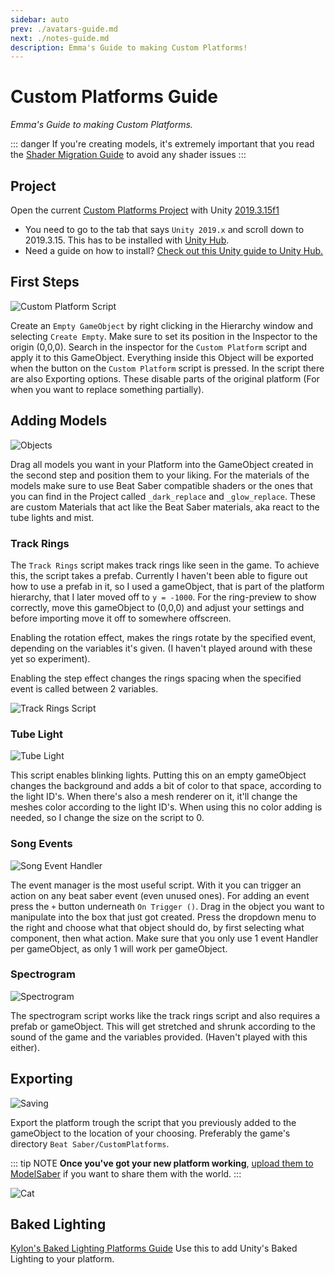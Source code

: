 ```yaml
---
sidebar: auto
prev: ./avatars-guide.md
next: ./notes-guide.md
description: Emma's Guide to making Custom Platforms!
---
```

# Custom Platforms Guide
_Emma's Guide to making Custom Platforms._

::: danger
If you're creating models, it's extremely important that you read the [Shader Migration Guide](./shader-migration.md)
to avoid any shader issues
:::

## Project
Open the current [Custom Platforms Project](https://github.com/affederaffe/CustomPlatforms/releases/latest) with
Unity [2019.3.15f1](https://unity3d.com/get-unity/download/archive)
  
* You need to go to the tab that says `Unity 2019.x` and scroll down to 2019.3.15. This has to be installed with
[Unity Hub](https://unity3d.com/get-unity/download).
* Need a guide on how to install? [Check out this Unity guide to Unity Hub.](https://docs.unity3d.com/Manual/LicensesAndActivation.html)

## First Steps
![Custom Platform Script](~@images/models/platforms/CustomPlatformScript.png)

Create an `Empty GameObject` by right clicking in the Hierarchy window and selecting `Create Empty`. Make sure to set its
position in the Inspector to the origin (0,0,0). Search in the inspector for the `Custom Platform` script and apply it to
this GameObject. Everything inside this Object will be exported when the button on the `Custom Platform` script is pressed.
In the script there are also Exporting options. These disable parts of the original platform
(For when you want to replace something partially).

## Adding Models
![Objects](~@images/models/platforms/Objects.png)

Drag all models you want in your Platform into the GameObject created in the second step and position them to your liking.
For the materials of the models make sure to use Beat Saber compatible shaders or the ones that you can find in the Project
called `_dark_replace` and `_glow_replace`. These are custom Materials that act like the Beat Saber materials, aka react
to the tube lights and mist.

### Track Rings
The `Track Rings` script makes track rings like seen in the game. To achieve this, the script takes a prefab. Currently
I haven't been able to figure out how to use a prefab in it, so I used a gameObject, that is part of the platform hierarchy,
that I later moved off to `y = -1000`. For the ring-preview to show correctly, move this gameObject to (0,0,0) and adjust
your settings and before importing move it off to somewhere offscreen.

Enabling the rotation effect, makes the rings rotate by the specified event, depending on the variables it's given.
(I haven't played around with these yet so experiment).

Enabling the step effect changes the rings spacing when the specified event is called between 2 variables.

![Track Rings Script](~@images/models/platforms/TrackRingsScript.png)

### Tube Light
![Tube Light](~@images/models/platforms/TubeLightScript.png)

This script enables blinking lights. Putting this on an empty gameObject changes the background and adds a bit of color
to that space, according to the light ID's. When there's also a mesh renderer on it, it'll change the meshes color according
to the light ID's. When using this no color adding is needed, so I change the size on the script to 0.

### Song Events
![Song Event Handler](~@images/models/platforms/SongEventHandler.png)

The event manager is the most useful script. With it you can trigger an action on any beat saber event (even unused ones).
For adding an event press the `+` button underneath `On Trigger ()`. Drag in the object you want to manipulate into the box
that just got created. Press the dropdown menu to the right and choose what that object should do, by first selecting what
component, then what action. Make sure that you only use 1 event Handler per gameObject, as only 1 will work per gameObject.

### Spectrogram
![Spectrogram](~@images/models/platforms/Spectrogram.png)

The spectrogram script works like the track rings script and also requires a prefab or gameObject. This will get stretched
and shrunk according to the sound of the game and the variables provided. (Haven't played with this either).

## Exporting

![Saving](~@images/models/platforms/Save.png)

Export the platform trough the script that you previously added to the gameObject to the location of your choosing.
Preferably the game's directory `Beat Saber/CustomPlatforms`.

::: tip NOTE
**Once you've got your new platform working**, [upload them to ModelSaber](https://modelsaber.com)
if you want to share them with the world.
:::

![Cat](~@images/models/platforms/Cat.png)

## Baked Lighting

[Kylon's Baked Lighting Platforms Guide](./baked-lighting-platforms-guide.md)
Use this to add Unity's Baked Lighting to your platform.
